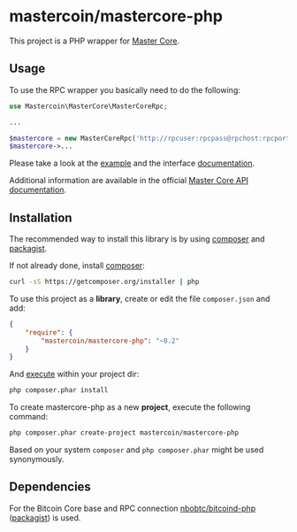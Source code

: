 # mastercoin/mastercore-php

This project is a PHP wrapper for [Master Core](https://github.com/mastercoin-MSC/mastercore).

Usage
-----

To use the RPC wrapper you basically need to do the following:
```php
use Mastercoin\MasterCore\MasterCoreRpc;

...

$mastercore = new MasterCoreRpc('http://rpcuser:rpcpass@rpchost:rpcport');
$mastercore->...
```

Please take a look at the [example](examples/simple.php) and the interface [documentation](src/MasterCore/MasterCoreInterface.php).

Additional information are available in the official [Master Core API documentation](https://github.com/mastercoin-MSC/mastercore/blob/62f036c524/doc/apidocumentation.md).

Installation
------------

The recommended way to install this library is by using [composer](http://getcomposer.org/) and [packagist](https://packagist.org/packages/mastercoin/mastercore-php).

If not already done, install [composer](https://getcomposer.org/doc/00-intro.md):
```bash
curl -sS https://getcomposer.org/installer | php
```

To use this project as a **library**, create or edit the file `composer.json` and add:
```json
{
    "require": {
        "mastercoin/mastercore-php": "~0.2"
    }
}
```

And [execute](https://getcomposer.org/doc/01-basic-usage.md#installing-dependencies) within your project dir:
```bash
php composer.phar install
```

To create mastercore-php as a new **project**, execute the following command:
```bash
php composer.phar create-project mastercoin/mastercore-php
```

Based on your system `composer` and `php composer.phar` might be used synonymously.

Dependencies
------------

For the Bitcoin Core base and RPC connection [nbobtc/bitcoind-php](https://github.com/nbobtc/bitcoind-php) ([packagist](https://packagist.org/packages/nbobtc/bitcoind-php)) is used.
